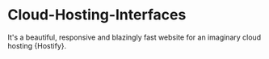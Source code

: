 # Cloud-Hosting-Interfaces
It's a beautiful, responsive and blazingly fast website for an imaginary cloud hosting {Hostify}.
